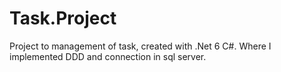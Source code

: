 # Task.Project
Project to management of task, created with .Net 6 C#. Where I implemented DDD and connection in sql server.
